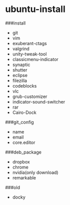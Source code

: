 # ubuntu-install

###install
- git
- vim
- exuberant-ctags
- valgrind
- unity-tweak-tool
- classicmenu-indicator
- synaptic
- shutter
- eclipse
- filezilla
- codeblocks
- vlc
- grub-customizer
- indicator-sound-switcher
- rar
- Cairo-Dock
	
###git_config
- name
- email
- core.editor

###deb_package
- dropbox
- chrome
- nvidia(only download)
- remarkable

###old
- docky